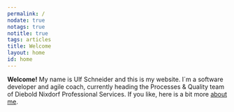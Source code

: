 ```yaml
---
permalink: /
nodate: true
notags: true
notitle: true
tags: articles
title: Welcome
layout: home
id: home
---
```

**Welcome!** My name is Ulf Schneider and this is my website. I´m a software developer and agile coach, currently heading the Processes & Quality team of Diebold Nixdorf Professional Services. If you like, here is a bit more <a href="/about">about me</a>.

